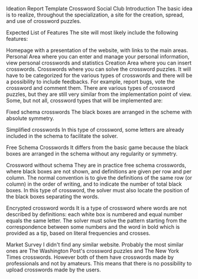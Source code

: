 Ideation Report Template
Crossword Social Club
Introduction
The basic idea is to realize, throughout the specialization, a site for the creation, spread, and use of crossword puzzles.

Expected List of Features
The site will most likely include the following features:

Homepage with a presentation of the website, with links to the main areas.
Personal Area where you can enter and manage your personal information, view personal crosswords and statistics
Creation Area where you can insert crosswords.
Crosswords where you can solve the crossword puzzles. It will have to be categorized for the various types of crosswords and there will be a possibility to include feedbacks. For example, report bugs, vote the crossword and comment them.
There are various types of crossword puzzles, but they are still very similar from the implementation point of view. Some, but not all, crossword types that will be implemented are:

Fixed schema crosswords The black boxes are arranged in the scheme with absolute symmetry.

Simplified crosswords In this type of crossword, some letters are already included in the schema to facilitate the solver.

Free Schema Crosswords It differs from the basic game because the black boxes are arranged in the schema without any regularity or symmetry.

Crossword without schema They are in practice free schema crosswords, where black boxes are not shown, and definitions are given per row and per column. The normal convention is to give the definitions of the same row (or column) in the order of writing, and to indicate the number of total black boxes. In this type of crossword, the solver must also locate the position of the black boxes separating the words.

Encrypted crossword words It is a type of crossword where words are not described by definitions: each white box is numbered and equal number equals the same letter. The solver must solve the pattern starting from the correspondence between some numbers and the word in bold which is provided as a tip, based on literal frequencies and crosses.

Market Survey
I didn't find any similar website. Probably the most similar ones are The Washington Post's crossword puzzles and The New York Times crosswords. However both of them have crosswords made by professionals and not by amateurs. This means that there is no possibility to upload crosswords made by the users.